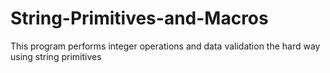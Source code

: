 # String-Primitives-and-Macros
This program performs integer operations and data validation the hard way using string primitives
